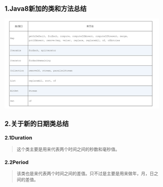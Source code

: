 ## 1.Java8新加的类和方法总结

![](./image/1-java8类和方法修改总结.png)

## 2.关于新的日期类总结

### 2.1Duration

> 这个类主要是用来代表两个时间之间的秒数和毫秒值。

### 2.2Period

> 该类也是来代表两个时间之间的差值。只不过是主要是用来做年，月，日之间的差值。